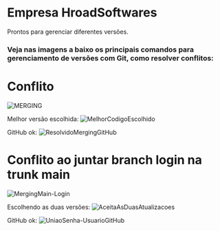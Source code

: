 # Empresa HroadSoftwares
Prontos para gerenciar diferentes versões.
### Veja nas imagens a baixo os principais comandos para gerenciamento de versões com Git, como resolver conflitos:

# Conflito
![MERGING](https://user-images.githubusercontent.com/54410732/146650952-8ed305e9-0e6b-498d-a7a3-552faf965784.jpg)

 Melhor versão escolhida:
![MelhorCodigoEscolhido](https://user-images.githubusercontent.com/54410732/146658855-caa51fd1-7c58-4541-a1fc-b6f84ccd786e.jpg)

GitHub ok:
![ResolvidoMergingGitHub](https://user-images.githubusercontent.com/54410732/146658917-f5ceac0f-6672-417a-9377-c98a79b554f6.jpg)

# Conflito ao juntar  branch login na trunk main
![MergingMain-Login](https://user-images.githubusercontent.com/54410732/146658950-880d58fa-dc83-4774-b1f9-ec289cb975dc.jpg)

Escolhendo as duas versões:
![AceitaAsDuasAtualizacoes](https://user-images.githubusercontent.com/54410732/146659049-8b82c8ad-4abb-41ac-b5a7-1f342afebe8c.jpg)

GitHub ok:
![UniaoSenha-UsuarioGitHub](https://user-images.githubusercontent.com/54410732/146659075-fde46d2b-1314-4769-b225-a74be8bd08e9.jpg)

